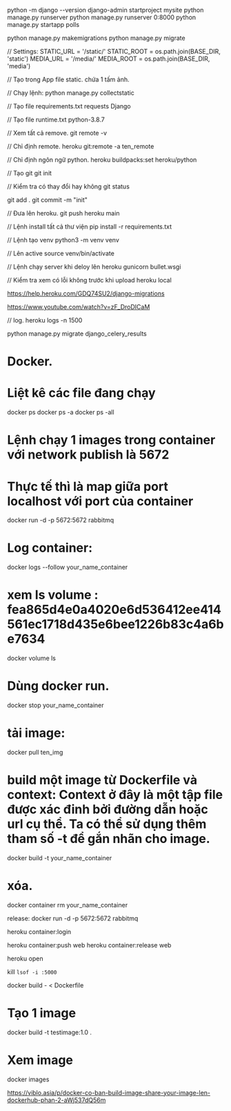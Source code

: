 python -m django --version
django-admin startproject mysite
python manage.py runserver
python manage.py runserver 0:8000
python manage.py startapp polls

python manage.py makemigrations
python manage.py migrate

// Settings:
STATIC_URL = '/static/'
STATIC_ROOT = os.path.join(BASE_DIR, 'static')
MEDIA_URL = '/media/'
MEDIA_ROOT = os.path.join(BASE_DIR, 'media')

// Tạo trong App file static.
chứa 1 tấm ảnh.

// Chạy lệnh:
python manage.py collectstatic

// Tạo file requirements.txt
requests
Django

// Tạo file runtime.txt
python-3.8.7

// Xem tất cả remove.
git remote -v

// Chỉ định remote.
heroku git:remote -a ten_remote

// Chỉ định ngôn ngữ python.
heroku buildpacks:set heroku/python


// Tạo git
git init

// Kiểm tra có thay đổi hay không
git status


git add .
git commit -m "init"

// Đưa lên heroku.
git push heroku main

// Lệnh install tất cả thư viện
pip install -r requirements.txt

// Lệnh tạo venv
python3 -m venv venv

// Lên active
source venv/bin/activate

// Lệnh chạy server khi deloy lên heroku
gunicorn bullet.wsgi

// Kiểm tra xem có lỗi không trước khi upload
heroku local

https://help.heroku.com/GDQ74SU2/django-migrations


https://www.youtube.com/watch?v=zF_DroDICaM


// log.
heroku logs -n 1500

python manage.py migrate django_celery_results

# Docker.
# Liệt kê các file đang chạy
docker ps
docker ps -a
docker ps -all

# Lệnh chạy 1 images trong container với network publish là 5672
# Thực tế thì là map giữa port localhost với port của container
docker run -d -p 5672:5672 rabbitmq

# Log container:
docker logs --follow your_name_container

# xem ls volume : fea865d4e0a4020e6d536412ee414561ec1718d435e6bee1226b83c4a6be7634
docker volume ls

# Dùng docker run.
docker stop your_name_container


# tải image: 
docker pull ten_img
# build một image từ Dockerfile và context: Context ở đây là một tập file được xác đinh bởi đường dẫn hoặc url cụ thể. Ta có thể sử dụng thêm tham số -t để gắn nhãn cho image.
docker build -t your_name_container

# xóa.
docker container rm your_name_container

release: docker run -d -p 5672:5672 rabbitmq

heroku container:login

heroku container:push web
heroku container:release web

heroku open

kill `lsof -i :5000`

docker build - < Dockerfile

# Tạo 1 image
docker build -t testimage:1.0 .
# Xem image
docker images


https://viblo.asia/p/docker-co-ban-build-image-share-your-image-len-dockerhub-phan-2-aWj537dQ56m